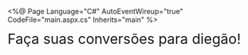 <%@ Page Language="C#" AutoEventWireup="true" CodeFile="main.aspx.cs" Inherits="main" %>

<!DOCTYPE html>

<html xmlns="http://www.w3.org/1999/xhtml">
<head runat="server">
    <title></title>
    <link href="StyleSheet.css" rel="stylesheet" />
    <link href="bootstrap.min.css" rel="stylesheet" />
</head>
<body>
    <form id="form1" runat="server">
    <div class="block text-center">
        <span style="font-size:28px">Faça suas conversões para diegão!</span>
        <asp:TextBox CssClass="form-control" placeholder="digite um número!" TextMode="Number" min="0" ID="TextBox1" runat="server"></asp:TextBox>
        <br />
        <asp:Button CssClass="btn-success btn" ID="B1" runat="server" Text="Converter" OnClick="B1_Click" />
        <br />
    </div>
        <div class="block2 text-center">
            <asp:Label ID="Label1" runat="server" Text="oi"></asp:Label>
        </div>
    </form>
</body>
</html>
